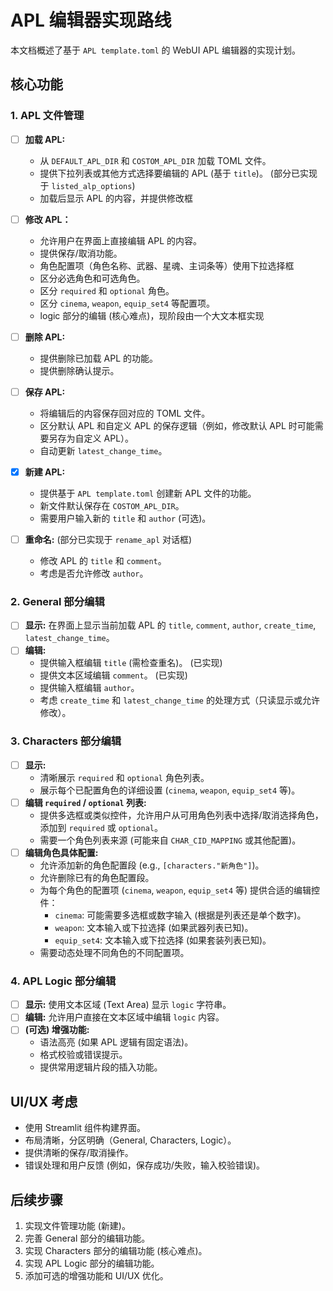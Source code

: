 # APL 编辑器实现路线

本文档概述了基于 `APL template.toml` 的 WebUI APL 编辑器的实现计划。

## 核心功能

### 1. APL 文件管理

- [ ] **加载 APL:**

  - 从 `DEFAULT_APL_DIR` 和 `COSTOM_APL_DIR` 加载 TOML 文件。
  - 提供下拉列表或其他方式选择要编辑的 APL (基于 `title`)。 (部分已实现于 `listed_alp_options`)
  - 加载后显示 APL 的内容，并提供修改框
- [ ] **修改 APL：**

  - 允许用户在界面上直接编辑 APL 的内容。
  - 提供保存/取消功能。
  - 角色配置项（角色名称、武器、星魂、主词条等）使用下拉选择框
  - 区分必选角色和可选角色。
  - 区分 `required` 和 `optional` 角色。
  - 区分 `cinema`, `weapon`, `equip_set4` 等配置项。
  - logic 部分的编辑 (核心难点)，现阶段由一个大文本框实现
- [ ] **删除 APL:**

  - 提供删除已加载 APL 的功能。
  - 提供删除确认提示。
- [ ] **保存 APL:**

  - 将编辑后的内容保存回对应的 TOML 文件。
  - 区分默认 APL 和自定义 APL 的保存逻辑（例如，修改默认 APL 时可能需要另存为自定义 APL）。
  - 自动更新 `latest_change_time`。
- [X] **新建 APL:**

  - 提供基于 `APL template.toml` 创建新 APL 文件的功能。
  - 新文件默认保存在 `COSTOM_APL_DIR`。
  - 需要用户输入新的 `title` 和 `author` (可选)。
- [ ] **重命名:** (部分已实现于 `rename_apl` 对话框)

  - 修改 APL 的 `title` 和 `comment`。
  - 考虑是否允许修改 `author`。

### 2. General 部分编辑

- [ ] **显示:** 在界面上显示当前加载 APL 的 `title`, `comment`, `author`, `create_time`, `latest_change_time`。
- [ ] **编辑:**
  - 提供输入框编辑 `title` (需检查重名)。 (已实现)
  - 提供文本区域编辑 `comment`。 (已实现)
  - 提供输入框编辑 `author`。
  - 考虑 `create_time` 和 `latest_change_time` 的处理方式（只读显示或允许修改）。

### 3. Characters 部分编辑

- [ ] **显示:**
  - 清晰展示 `required` 和 `optional` 角色列表。
  - 展示每个已配置角色的详细设置 (`cinema`, `weapon`, `equip_set4` 等)。
- [ ] **编辑 `required` / `optional` 列表:**
  - 提供多选框或类似控件，允许用户从可用角色列表中选择/取消选择角色，添加到 `required` 或 `optional`。
  - 需要一个角色列表来源 (可能来自 `CHAR_CID_MAPPING` 或其他配置)。
- [ ] **编辑角色具体配置:**
  - 允许添加新的角色配置段 (e.g., `[characters."新角色"]`)。
  - 允许删除已有的角色配置段。
  - 为每个角色的配置项 (`cinema`, `weapon`, `equip_set4` 等) 提供合适的编辑控件：
    - `cinema`: 可能需要多选框或数字输入 (根据是列表还是单个数字)。
    - `weapon`: 文本输入或下拉选择 (如果武器列表已知)。
    - `equip_set4`: 文本输入或下拉选择 (如果套装列表已知)。
  - 需要动态处理不同角色的不同配置项。

### 4. APL Logic 部分编辑

- [ ] **显示:** 使用文本区域 (Text Area) 显示 `logic` 字符串。
- [ ] **编辑:** 允许用户直接在文本区域中编辑 `logic` 内容。
- [ ] **(可选) 增强功能:**
  - 语法高亮 (如果 APL 逻辑有固定语法)。
  - 格式校验或错误提示。
  - 提供常用逻辑片段的插入功能。

## UI/UX 考虑

- 使用 Streamlit 组件构建界面。
- 布局清晰，分区明确（General, Characters, Logic）。
- 提供清晰的保存/取消操作。
- 错误处理和用户反馈 (例如，保存成功/失败，输入校验错误)。

## 后续步骤

1. 实现文件管理功能 (新建)。
2. 完善 General 部分的编辑功能。
3. 实现 Characters 部分的编辑功能 (核心难点)。
4. 实现 APL Logic 部分的编辑功能。
5. 添加可选的增强功能和 UI/UX 优化。
